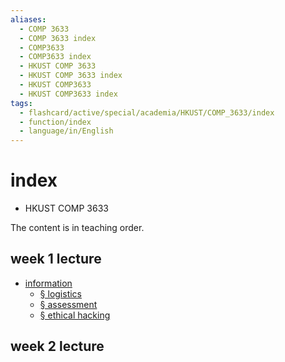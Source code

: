 ```yaml
---
aliases:
  - COMP 3633
  - COMP 3633 index
  - COMP3633
  - COMP3633 index
  - HKUST COMP 3633
  - HKUST COMP 3633 index
  - HKUST COMP3633
  - HKUST COMP3633 index
tags:
  - flashcard/active/special/academia/HKUST/COMP_3633/index
  - function/index
  - language/in/English
---
```


# index

- HKUST COMP 3633

The content is in teaching order.

## week 1 lecture

- [information](information.md)
  - [§ logistics](information.md#logistics)
  - [§ assessment](information.md#assessment)
  - [§ ethical hacking](information.md#ethical%20hacking)

## week 2 lecture
